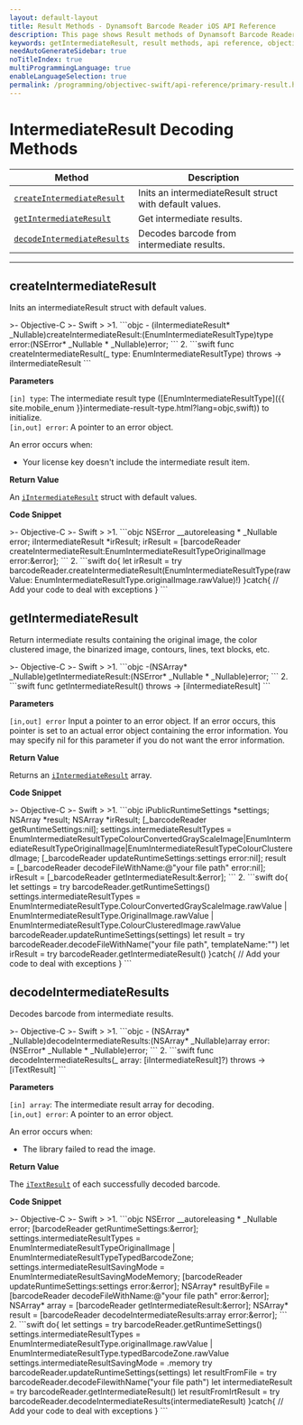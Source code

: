```yaml
---
layout: default-layout
title: Result Methods - Dynamsoft Barcode Reader iOS API Reference
description: This page shows Result methods of Dynamsoft Barcode Reader for iOS SDK.
keywords: getIntermediateResult, result methods, api reference, objective-c, oc, swift
needAutoGenerateSidebar: true
noTitleIndex: true
multiProgrammingLanguage: true
enableLanguageSelection: true
permalink: /programming/objectivec-swift/api-reference/primary-result.html
---
```


# IntermediateResult Decoding Methods

  | Method               | Description |
  |----------------------|-------------|
  | [`createIntermediateResult`](#createintermediateresult) | Inits an intermediateResult struct with default values. |
  | [`getIntermediateResult`](#getintermediateresult) | Get intermediate results. |
  | [`decodeIntermediateResults`](#decodeintermediateresults) | Decodes barcode from intermediate results. |

  ---

## createIntermediateResult

Inits an intermediateResult struct with default values.

<div class="sample-code-prefix"></div>
>- Objective-C
>- Swift
>
>1. 
```objc
- (iIntermediateResult* _Nullable)createIntermediateResult:(EnumIntermediateResultType)type
                                                     error:(NSError* _Nullable * _Nullable)error;
```
2. 
```swift
func createIntermediateResult(_ type: EnumIntermediateResultType) throws -> iIntermediateResult
```

**Parameters**

`[in] type`: The intermediate result type ([EnumIntermediateResultType]({{ site.mobile_enum }}intermediate-result-type.html?lang=objc,swift)) to initialize.  
`[in,out] error`: A pointer to an error object.

An error occurs when:

- Your license key doesn't include the intermediate result item.

**Return Value**

An [`iIntermediateResult`](auxiliary-iIntermediateResult.html) struct with default values.

**Code Snippet**

<div class="sample-code-prefix"></div>
>- Objective-C
>- Swift
>
>1. 
```objc
NSError __autoreleasing * _Nullable error;
iIntermediateResult *irResult;
irResult = [barcodeReader createIntermediateResult:EnumIntermediateResultTypeOriginalImage error:&error];
```
2. 
```swift
do{
   let irResult = try barcodeReader.createIntermediateResult(EnumIntermediateResultType(rawValue: EnumIntermediateResultType.originalImage.rawValue)!)
}catch{
   // Add your code to deal with exceptions
}
```

## getIntermediateResult

Return intermediate results containing the original image, the color clustered image, the binarized image, contours, lines, text blocks, etc.

<div class="sample-code-prefix"></div>
>- Objective-C
>- Swift
>
>1. 
```objc
-(NSArray<iIntermediateResult*>* _Nullable)getIntermediateResult:(NSError* _Nullable *  _Nullable)error;
```
2. 
```swift
func getIntermediateResult() throws -> [iIntermediateResult]
```

**Parameters**

`[in,out] error` Input a pointer to an error object. If an error occurs, this pointer is set to an actual error object containing the error information. You may specify nil for this parameter if you do not want the error information.

**Return Value**

Returns an [`iIntermediateResult`](auxiliary-iIntermediateResult.html) array.

**Code Snippet**

<div class="sample-code-prefix"></div>
>- Objective-C
>- Swift
>
>1. 
```objc
iPublicRuntimeSettings *settings;
NSArray<iTextResult *> *result;
NSArray<iIntermediateResult *> *irResult;
[_barcodeReader getRuntimeSettings:nil];
settings.intermediateResultTypes = EnumIntermediateResultTypeColourConvertedGrayScaleImage|EnumIntermediateResultTypeOriginalImage|EnumIntermediateResultTypeColourClusteredImage;
[_barcodeReader updateRuntimeSettings:settings error:nil];
result = [_barcodeReader decodeFileWithName:@"your file path" error:nil];
irResult = [_barcodeReader getIntermediateResult:&error];
```
2. 
```swift
do{
   let settings = try barcodeReader.getRuntimeSettings()
   settings.intermediateResultTypes = EnumIntermediateResultType.ColourConvertedGrayScaleImage.rawValue | EnumIntermediateResultType.OriginalImage.rawValue | EnumIntermediateResultType.ColourClusteredImage.rawValue
   barcodeReader.updateRuntimeSettings(settings)
   let result = try barcodeReader.decodeFileWithName("your file path", templateName:"")
   let irResult = try barcodeReader.getIntermediateResult()
}catch{
   // Add your code to deal with exceptions
}
```

## decodeIntermediateResults

Decodes barcode from intermediate results.

<div class="sample-code-prefix"></div>
>- Objective-C
>- Swift
>
>1. 
```objc
- (NSArray<iTextResult*>* _Nullable)decodeIntermediateResults:(NSArray<iIntermediateResult*>* _Nullable)array
                                                        error:(NSError* _Nullable * _Nullable)error;
```
2. 
```swift
func decodeIntermediateResults(_ array: [iIntermediateResult]?) throws -> [iTextResult]
```

**Parameters**

`[in] array`: The intermediate result array for decoding.  
`[in,out] error`: A pointer to an error object.

An error occurs when:

- The library failed to read the image.

**Return Value**

The [`iTextResult`](auxiliary-iTextResult.html) of each successfully decoded barcode.

**Code Snippet**

<div class="sample-code-prefix"></div>
>- Objective-C
>- Swift
>
>1. 
```objc
NSError __autoreleasing * _Nullable error;
[barcodeReader getRuntimeSettings:&error];
settings.intermediateResultTypes = EnumIntermediateResultTypeOriginalImage | EnumIntermediateResultTypeTypedBarcodeZone;
settings.intermediateResultSavingMode = EnumIntermediateResultSavingModeMemory;
[barcodeReader updateRuntimeSettings:settings error:&error];
NSArray<iTextResult*>* resultByFile = [barcodeReader decodeFileWithName:@"your file path" error:&error];
NSArray<iIntermediateResult*>* array = [barcodeReader getIntermediateResult:&error];
NSArray<iTextResult*>* result = [barcodeReader decodeIntermediateResults:array error:&error];
```
2. 
```swift
do{
   let settings = try barcodeReader.getRuntimeSettings()
   settings.intermediateResultTypes = EnumIntermediateResultType.originalImage.rawValue | EnumIntermediateResultType.typedBarcodeZone.rawValue
   settings.intermediateResultSavingMode = .memory
   try barcodeReader.updateRuntimeSettings(settings)
   let resultFromFile = try barcodeReader.decodeFilewithName("your file path")
   let intermediateResult = try barcodeReader.getIntermediateResult()
   let resultFromIrtResult = try barcodeReader.decodeIntermediateResults(intermediateResult)
}catch{
   // Add your code to deal with exceptions
}
```

